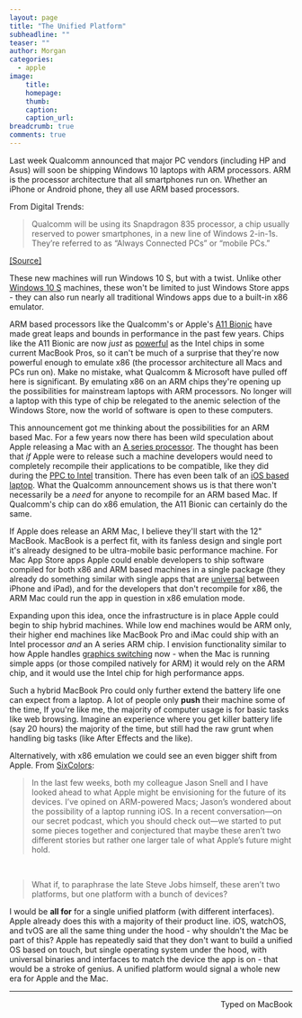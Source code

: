 ```yaml
---
layout: page
title: "The Unified Platform"
subheadline: ""
teaser: ""
author: Morgan
categories:
  - apple
image:
    title:
    homepage:
    thumb:
    caption:
    caption_url:
breadcrumb: true
comments: true
---
```


Last week Qualcomm announced that major PC vendors (including HP and Asus) will soon be shipping Windows 10 laptops with ARM processors. ARM is the processor architecture that all smartphones run on. Whether an iPhone or Android phone, they all use ARM based processors.

From Digital Trends:

> Qualcomm will be using its Snapdragon 835 processor, a chip usually reserved to power smartphones, in a new line of Windows 2-in-1s. They’re referred to as “Always Connected PCs” or “mobile PCs.”

[[Source]](https://www.digitaltrends.com/computing/qualcomm-lte-pc/)

These new machines will run Windows 10 S, but with a twist. Unlike other [Windows 10 S](https://www.microsoft.com/en-us/surface/devices/surface-laptop/overview) machines, these won't be limited to just Windows Store apps - they can also run nearly all traditional Windows apps due to a built-in x86 emulator. 

ARM based processors like the Qualcomm's or Apple's [A11 Bionic](https://en.wikipedia.org/wiki/Apple_A11) have made great leaps and bounds in performance in the past few years. Chips like the A11 Bionic are now _just_ as [powerful](https://www.macrumors.com/2017/09/13/a11-bionic-chip-geekbench-scores/) as the Intel chips in some current MacBook Pros, so it can't be much of a surprise that they're now powerful enough to emulate x86 (the processor architecture all Macs and PCs run on). Make no mistake, what Qualcomm & Microsoft have pulled off here is significant. By emulating x86 on an ARM chips they're opening up the possibilities for mainstream laptops with ARM processors. No longer will a laptop with this type of chip be relegated to the anemic selection of the Windows Store, now the world of software is open to these computers. 

This announcement got me thinking about the possibilities for an ARM based Mac. For a few years now there has been wild speculation about Apple releasing a Mac with an [A series processor](https://en.wikipedia.org/wiki/Apple_mobile_application_processors#A_series). The thought has been that _if_ Apple were to release such a machine developers would need to completely recompile their applications to be compatible, like they did during the [PPC to Intel](https://en.wikipedia.org/wiki/Apple%27s_transition_to_Intel_processors) transition. There has even been talk of an [iOS based laptop](https://www.macworld.com/article/3238186/laptop-computers/why-apples-next-laptop-should-run-ios.html). What the Qualcomm announcement shows us is that there won't necessarily be a _need_ for anyone to recompile for an ARM based Mac. If Qualcomm's chip can do x86 emulation, the A11 Bionic can certainly do the same. 

If Apple does release an ARM Mac, I believe they'll start with the 12" MacBook. MacBook is a perfect fit, with its fanless design and single port it's already designed to be ultra-mobile basic performance machine. For Mac App Store apps Apple could enable developers to ship software compiled for both x86 and ARM based machines in a single package (they already do something similar with single apps that are [universal](https://www.lifewire.com/what-is-universal-app-1994348) between iPhone and iPad), and for the developers that don't recompile for x86, the ARM Mac could run the app in question in x86 emulation mode. 

Expanding upon this idea, once the infrastructure is in place Apple could begin to ship hybrid machines. While low end machines would be ARM only, their higher end machines like MacBook Pro and iMac could ship with an Intel processor _and_ an A series ARM chip. I envision functionality similar to how Apple handles [graphics switching](https://support.apple.com/en-us/HT202043) now - when the Mac is running simple apps (or those compiled natively for ARM) it would rely on the ARM chip, and it would use the Intel chip for high performance apps. 

Such a hybrid MacBook Pro could only further extend the battery life one can expect from a laptop. A lot of people only **push** their machine some of the time, If you're like me, the majority of computer usage is for basic tasks like web browsing. Imagine an experience where you get killer battery life (say 20 hours) the majority of the time, but still had the raw grunt when handling big tasks (like After Effects and the like).

Alternatively, with x86 emulation we could see an even bigger shift from Apple. From [SixColors](https://sixcolors.com/2017/12/the-once-and-future-os-for-apple/):

>In the last few weeks, both my colleague Jason Snell and I have looked ahead to what Apple might be envisioning for the future of its devices. I’ve opined on ARM-powered Macs; Jason’s wondered about the possibility of a laptop running iOS. In a recent conversation—on our secret podcast, which you should check out—we started to put some pieces together and conjectured that maybe these aren’t two different stories but rather one larger tale of what Apple’s future might hold.
<br>

>What if, to paraphrase the late Steve Jobs himself, these aren’t two platforms, but one platform with a bunch of devices?

I would be **all for** for a single unified platform (with different interfaces). Apple already does this with a majority of their product line. iOS, watchOS, and tvOS are all the same thing under the hood - why shouldn't the Mac be part of this? Apple has repeatedly said that they don't want to build a unified OS based on touch, but single operating system under the hood, with universal binaries and interfaces to match the device the app is on - that would be a stroke of genius. A unified platform would signal a whole new era for Apple and the Mac. 

---
<p align="right">Typed on MacBook</p>